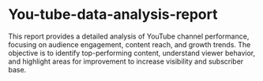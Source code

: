 # You-tube-data-analysis-report
This report provides a detailed analysis of YouTube channel performance, focusing on audience engagement, content reach, and growth trends. The objective is to identify top-performing content, understand viewer behavior, and highlight areas for improvement to increase visibility and subscriber base.
